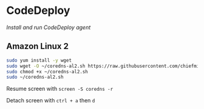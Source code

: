 # CodeDeploy

_Install and run CodeDeploy agent_

## Amazon Linux 2

```sh
sudo yum install -y wget
sudo wget -O ~/coredns-al2.sh https://raw.githubusercontent.com/chiefmikey/scripts/main/coredns/coredns-al2.sh
sudo chmod +x ~/coredns-al2.sh
sudo ~/coredns-al2.sh
```

Resume screen with `screen -S coredns -r`

Detach screen with `ctrl + a` then `d`

